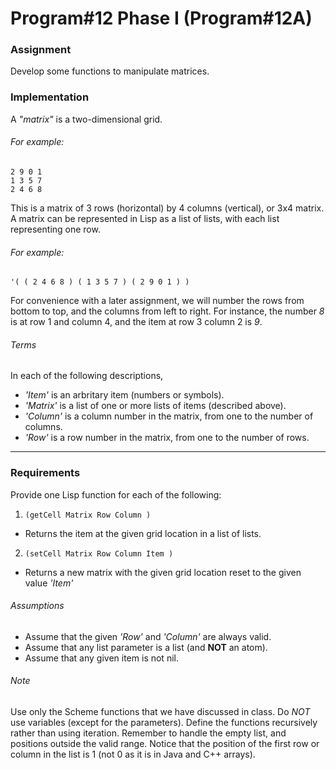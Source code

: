 # Program#12 Phase I (Program#12A)



### Assignment  
Develop some functions to manipulate matrices.

### Implementation  

 A _"matrix"_ is a two-dimensional grid.  

###### For example:  
```
2 9 0 1  
1 3 5 7  
2 4 6 8  
```
This is a matrix of 3 rows (horizontal) by 4 columns (vertical), or 3x4 matrix.
A matrix can be represented in Lisp as a list of lists, with each list
representing one row.  

###### For example:
`'( ( 2 4 6 8 ) ( 1 3 5 7 ) ( 2 9 0 1 ) )`

For convenience with a later assignment, we will number the rows from bottom to
top, and the columns from left to right. For instance, the number _8_ is at row
1 and column 4, and the item at row 3 column 2 is _9_.

###### Terms

In each of the following descriptions,  
*  _'Item'_ is an arbritary item (numbers or symbols).
*  _'Matrix'_ is a list of one or more lists of items (described above).
*  _'Column'_ is a column number in the matrix, from one to the number of columns.
*  _'Row'_ is a row number in the matrix, from one to the number of rows.

---

### Requirements
Provide one Lisp function for each of the following:  
1. `(getCell Matrix Row Column )`  
  * Returns the item at the given grid location in a list of lists.
2. `(setCell Matrix Row Column Item )`  
  * Returns a new matrix with the given grid location reset to the given value
  _'Item'_

###### Assumptions
* Assume that the given _'Row'_ and _'Column'_ are always valid.
* Assume that any list parameter is a list (and
  **NOT** an atom).
* Assume that any given item is not nil.

###### Note
Use only the Scheme functions that we have discussed in class. Do *NOT* use
variables (except for the parameters). Define the functions recursively rather
than using iteration. Remember to handle the empty list, and positions outside
the valid range. Notice that the position of the first row or column in the
list is 1 (not 0 as it is in Java and C++ arrays).  
